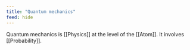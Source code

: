 ```yaml
---
title: "Quantum mechanics"
feed: hide
---
```


Quantum mechanics is [[Physics]] at the level of the [[Atom]]. It involves [[Probability]]. 